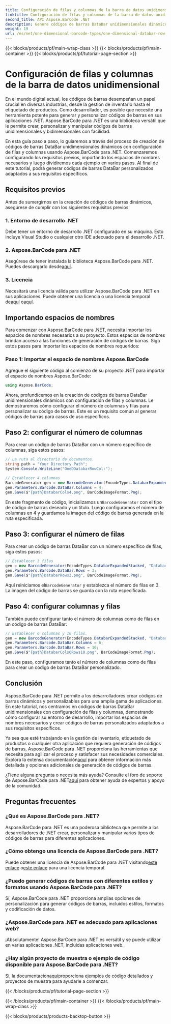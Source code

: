 ```yaml
---
title: Configuración de filas y columnas de la barra de datos unidimensional
linktitle: Configuración de filas y columnas de la barra de datos unidimensional
second_title: API Aspose.BarCode .NET
description: Genere códigos de barras DataBar unidimensionales dinámicos con configuración de filas y columnas en .NET usando Aspose.BarCode para .NET. ¡La personalización es fácil!
weight: 19
url: /es/net/one-dimensional-barcode-types/one-dimensional-databar-row-column-configuration/
---
```


{{< blocks/products/pf/main-wrap-class >}}
{{< blocks/products/pf/main-container >}}
{{< blocks/products/pf/tutorial-page-section >}}

# Configuración de filas y columnas de la barra de datos unidimensional


En el mundo digital actual, los códigos de barras desempeñan un papel crucial en diversas industrias, desde la gestión de inventario hasta el etiquetado de productos. Como desarrollador, es posible que necesite una herramienta potente para generar y personalizar códigos de barras en sus aplicaciones .NET. Aspose.BarCode para .NET es una biblioteca versátil que le permite crear, personalizar y manipular códigos de barras unidimensionales y bidimensionales con facilidad.

En esta guía paso a paso, lo guiaremos a través del proceso de creación de códigos de barras DataBar unidimensionales dinámicos con configuración de filas y columnas usando Aspose.BarCode para .NET. Comenzaremos configurando los requisitos previos, importando los espacios de nombres necesarios y luego dividiremos cada ejemplo en varios pasos. Al final de este tutorial, podrá generar códigos de barras DataBar personalizados adaptados a sus requisitos específicos.

## Requisitos previos

Antes de sumergirnos en la creación de códigos de barras dinámicos, asegúrese de cumplir con los siguientes requisitos previos:

### 1. Entorno de desarrollo .NET

Debe tener un entorno de desarrollo .NET configurado en su máquina. Esto incluye Visual Studio o cualquier otro IDE adecuado para el desarrollo .NET.

### 2. Aspose.BarCode para .NET

 Asegúrese de tener instalada la biblioteca Aspose.BarCode para .NET. Puedes descargarlo desde[aquí](https://releases.aspose.com/barcode/net/).

### 3. Licencia

 Necesitará una licencia válida para utilizar Aspose.BarCode para .NET en sus aplicaciones. Puede obtener una licencia o una licencia temporal de[aquí](https://purchase.aspose.com/buy) o[aquí](https://purchase.aspose.com/temporary-license/).

## Importando espacios de nombres

Para comenzar con Aspose.BarCode para .NET, necesita importar los espacios de nombres necesarios a su proyecto. Estos espacios de nombres brindan acceso a las funciones de generación de códigos de barras. Siga estos pasos para importar los espacios de nombres requeridos:

### Paso 1: Importar el espacio de nombres Aspose.BarCode

Agregue el siguiente código al comienzo de su proyecto .NET para importar el espacio de nombres Aspose.BarCode:

```csharp
using Aspose.BarCode;
```

Ahora, profundicemos en la creación de códigos de barras DataBar unidimensionales dinámicos con configuración de filas y columnas. Le demostraremos cómo configurar el número de columnas y filas para personalizar su código de barras. Este es un requisito común al generar códigos de barras para casos de uso específicos.

## Paso 2: configurar el número de columnas

Para crear un código de barras DataBar con un número específico de columnas, siga estos pasos:

```csharp
// La ruta al directorio de documentos.
string path = "Your Directory Path";
System.Console.WriteLine("OneDDatabarRowCol:");

// Establecer 4 columnas
BarcodeGenerator gen = new BarcodeGenerator(EncodeTypes.DatabarExpandedStacked, "Databar Expanded Stacked long");
gen.Parameters.Barcode.DataBar.Columns = 4;
gen.Save($"{path}DatabarCols4.png", BarCodeImageFormat.Png);
```

 En este fragmento de código, inicializamos un`BarcodeGenerator` con el tipo de código de barras deseado y un título. Luego configuramos el número de columnas en 4 y guardamos la imagen del código de barras generada en la ruta especificada.

## Paso 3: configurar el número de filas

Para crear un código de barras DataBar con un número específico de filas, siga estos pasos:

```csharp
// Establecer 3 filas
gen = new BarcodeGenerator(EncodeTypes.DatabarExpandedStacked, "Databar Expanded Stacked long");
gen.Parameters.Barcode.DataBar.Rows = 3;
gen.Save($"{path}DatabarRows3.png", BarCodeImageFormat.Png);
```

 Aquí reiniciamos el`BarcodeGenerator` y establezca el número de filas en 3. La imagen del código de barras se guarda con la ruta especificada.

## Paso 4: configurar columnas y filas

También puede configurar tanto el número de columnas como de filas en un código de barras DataBar:

```csharp
// Establecer 6 columnas y 10 filas.
gen = new BarcodeGenerator(EncodeTypes.DatabarExpandedStacked, "Databar Expanded Stacked long");
gen.Parameters.Barcode.DataBar.Columns = 6;
gen.Parameters.Barcode.DataBar.Rows = 10;
gen.Save($"{path}DatabarCols6Rows10.png", BarCodeImageFormat.Png);
```

En este paso, configuramos tanto el número de columnas como de filas para crear un código de barras DataBar personalizado.

## Conclusión

Aspose.BarCode para .NET permite a los desarrolladores crear códigos de barras dinámicos y personalizables para una amplia gama de aplicaciones. En este tutorial, nos centramos en códigos de barras DataBar unidimensionales con configuración de filas y columnas, demostrando cómo configurar su entorno de desarrollo, importar los espacios de nombres necesarios y crear códigos de barras personalizados adaptados a sus requisitos específicos.

 Ya sea que esté trabajando en la gestión de inventario, etiquetado de productos o cualquier otra aplicación que requiera generación de códigos de barras, Aspose.BarCode para .NET proporciona las herramientas que necesita para agilizar el proceso y satisfacer sus necesidades comerciales. Explora la extensa documentación[aquí](https://reference.aspose.com/barcode/net/) para obtener información más detallada y opciones adicionales de generación de códigos de barras.

¿Tiene alguna pregunta o necesita más ayuda? Consulte el foro de soporte de Aspose.BarCode para .NET[aquí](https://forum.aspose.com/c/barcode/13) para obtener ayuda de expertos y apoyo de la comunidad.

## Preguntas frecuentes

### ¿Qué es Aspose.BarCode para .NET?
Aspose.BarCode para .NET es una poderosa biblioteca que permite a los desarrolladores de .NET crear, personalizar y manipular varios tipos de códigos de barras para diferentes aplicaciones.

### ¿Cómo obtengo una licencia de Aspose.BarCode para .NET?
 Puede obtener una licencia de Aspose.BarCode para .NET visitando[este enlace](https://purchase.aspose.com/buy) o[este enlace](https://purchase.aspose.com/temporary-license/) para una licencia temporal.

### ¿Puedo generar códigos de barras con diferentes estilos y formatos usando Aspose.BarCode para .NET?
Sí, Aspose.BarCode para .NET proporciona amplias opciones de personalización para generar códigos de barras, incluidos estilos, formatos y codificación de datos.

### ¿Aspose.BarCode para .NET es adecuado para aplicaciones web?
¡Absolutamente! Aspose.BarCode para .NET es versátil y se puede utilizar en varias aplicaciones .NET, incluidas aplicaciones web.

### ¿Hay algún proyecto de muestra o ejemplo de código disponible para Aspose.BarCode para .NET?
 Si, la documentacion[aquí](https://reference.aspose.com/barcode/net/)proporciona ejemplos de código detallados y proyectos de muestra para ayudarle a comenzar.



{{< /blocks/products/pf/tutorial-page-section >}}

{{< /blocks/products/pf/main-container >}}
{{< /blocks/products/pf/main-wrap-class >}}

{{< blocks/products/products-backtop-button >}}
